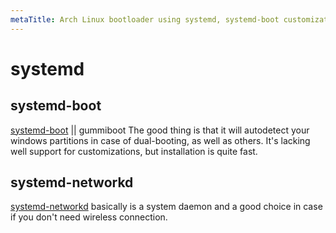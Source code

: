 ```yaml
---
metaTitle: Arch Linux bootloader using systemd, systemd-boot customization, bootloader kernel opitons systemd, rEFInd refind-minimal theme, refind customization.
---
```

# systemd
## systemd-boot
[systemd-boot](https://wiki.archlinux.org/index.php/systemd-boot#Standard_root_installations) || gummiboot
The good thing is that it will autodetect your windows partitions in case of dual-booting, as well as others.
It's lacking well support for customizations, but installation is quite fast.
## systemd-networkd
[systemd-networkd](https://wiki.archlinux.org/index.php/systemd-networkd) basically is a system daemon and a good choice in case if you don't need wireless connection.   
